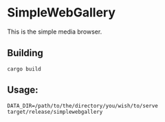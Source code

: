 # SimpleWebGallery
This is the simple media browser.

## Building
`cargo build`

## Usage:
`DATA_DIR=/path/to/the/directory/you/wish/to/serve target/release/simplewebgallery`
